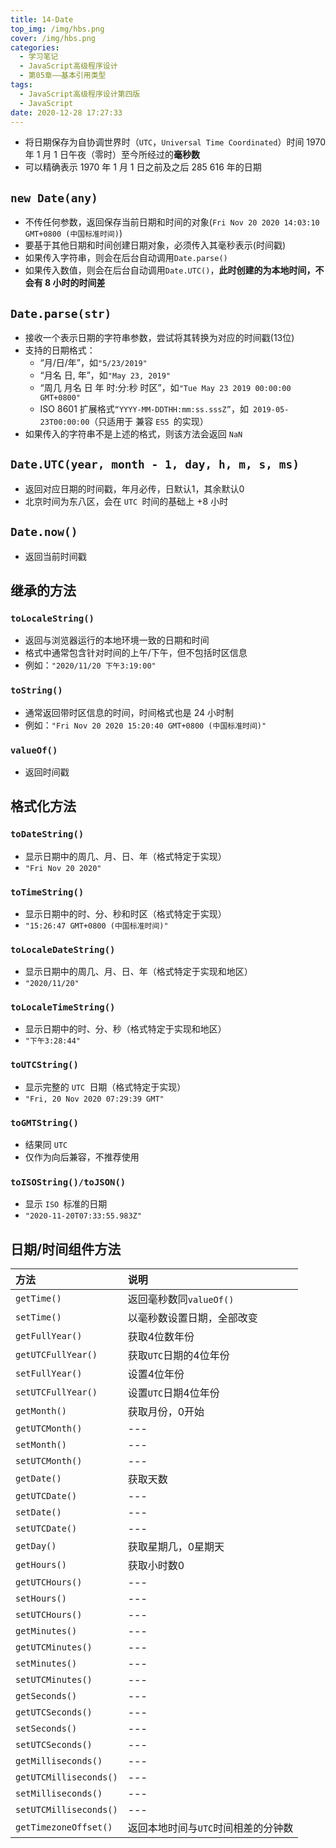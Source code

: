 ```yaml
---
title: 14-Date
top_img: /img/hbs.png
cover: /img/hbs.png
categories:
  - 学习笔记
  - JavaScript高级程序设计
  - 第05章——基本引用类型
tags:
  - JavaScript高级程序设计第四版
  - JavaScript
date: 2020-12-28 17:27:33
---
```


- 将日期保存为自协调世界时（`UTC`，`Universal Time Coordinated`）时间 1970 年 1 月 1 日午夜（零时）至今所经过的**毫秒数**
- 可以精确表示 1970 年 1 月 1 日之前及之后 285 616 年的日期

## `new Date(any)`

- 不传任何参数，返回保存当前日期和时间的对象(`Fri Nov 20 2020 14:03:10 GMT+0800 (中国标准时间)`)
- 要基于其他日期和时间创建日期对象，必须传入其毫秒表示(时间戳)
- 如果传入字符串，则会在后台自动调用`Date.parse()`
- 如果传入数值，则会在后台自动调用`Date.UTC()`，**此时创建的为本地时间，不会有 8 小时的时间差**

## `Date.parse(str)`

- 接收一个表示日期的字符串参数，尝试将其转换为对应的时间戳(13位)
- 支持的日期格式：
  - “月/日/年”，如`"5/23/2019"`
  - “月名 日, 年”，如`"May 23, 2019"`
  - “周几 月名 日 年 时:分:秒 时区”，如`"Tue May 23 2019 00:00:00 GMT+0800"`
  - ISO 8601 扩展格式`“YYYY-MM-DDTHH:mm:ss.sssZ”`，如` 2019-05-23T00:00:00`（只适用于 兼容 `ES5 `的实现）
- 如果传入的字符串不是上述的格式，则该方法会返回 `NaN`

## `Date.UTC(year, month - 1, day, h, m, s, ms)`

- 返回对应日期的时间戳，年月必传，日默认1，其余默认0
- 北京时间为东八区，会在 `UTC `时间的基础上 +8 小时

## `Date.now()`

- 返回当前时间戳

## 继承的方法

### `toLocaleString()`

- 返回与浏览器运行的本地环境一致的日期和时间
- 格式中通常包含针对时间的上午/下午，但不包括时区信息
- 例如：`"2020/11/20 下午3:19:00"`

### `toString()`

- 通常返回带时区信息的时间，时间格式也是 24 小时制
- 例如：`"Fri Nov 20 2020 15:20:40 GMT+0800 (中国标准时间)"`

### `valueOf()`

- 返回时间戳

## 格式化方法

### `toDateString()`

- 显示日期中的周几、月、日、年（格式特定于实现）
- `"Fri Nov 20 2020"`

### `toTimeString()`

- 显示日期中的时、分、秒和时区（格式特定于实现）
- `"15:26:47 GMT+0800 (中国标准时间)"`

### `toLocaleDateString()`

- 显示日期中的周几、月、日、年（格式特定于实现和地区）
- `"2020/11/20"`

### `toLocaleTimeString()`

- 显示日期中的时、分、秒（格式特定于实现和地区）
- `"下午3:28:44"`

### `toUTCString()`

- 显示完整的 `UTC `日期（格式特定于实现）
- `"Fri, 20 Nov 2020 07:29:39 GMT"`

### `toGMTString()`

- 结果同 `UTC`
- 仅作为向后兼容，不推荐使用

### `toISOString()/toJSON()`

- 显示 `ISO `标准的日期
- `"2020-11-20T07:33:55.983Z"`

## 日期/时间组件方法

| 方法                   | 说明                                |
| :--------------------- | :---------------------------------- |
| `getTime()`            | 返回毫秒数同`valueOf()`             |
| `setTime()`            | 以毫秒数设置日期，全部改变          |
| `getFullYear()`        | 获取4位数年份                       |
| `getUTCFullYear()`     | 获取`UTC`日期的4位年份              |
| `setFullYear()`        | 设置4位年份                         |
| `setUTCFullYear()`     | 设置`UTC`日期4位年份                |
| `getMonth()`           | 获取月份，0开始                     |
| `getUTCMonth()`        | ---                                 |
| `setMonth()`           | ---                                 |
| `setUTCMonth()`        | ---                                 |
| `getDate()`            | 获取天数                            |
| `getUTCDate()`         | ---                                 |
| `setDate()`            | ---                                 |
| `setUTCDate()`         | ---                                 |
| `getDay()`             | 获取星期几，0星期天                 |
| `getHours()`           | 获取小时数0                         |
| `getUTCHours()`        | ---                                 |
| `setHours()`           | ---                                 |
| `setUTCHours()`        | ---                                 |
| `getMinutes()`         | ---                                 |
| `getUTCMinutes()`      | ---                                 |
| `setMinutes()`         | ---                                 |
| `setUTCMinutes()`      | ---                                 |
| `getSeconds()`         | ---                                 |
| `getUTCSeconds()`      | ---                                 |
| `setSeconds()`         | ---                                 |
| `setUTCSeconds()`      | ---                                 |
| `getMilliseconds()`    | ---                                 |
| `getUTCMilliseconds()` | ---                                 |
| `setMilliseconds()`    | ---                                 |
| `setUTCMilliseconds()` | ---                                 |
| `getTimezoneOffset()`  | 返回本地时间与`UTC`时间相差的分钟数 |